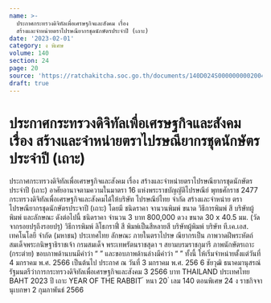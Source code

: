 ```yaml
---
name: >-
  ประกาศกระทรวงดิจิทัลเพื่อเศรษฐกิจและสังคม เรื่อง
  สร้างและจำหน่ายตราไปรษณียากรชุดนักษัตรประจำปี (เถาะ)
date: '2023-02-01'
category: ง พิเศษ
volume: 140
section: 24
page: 20
source: 'https://ratchakitcha.soc.go.th/documents/140D024S0000000002004.pdf'
draft: true
---
```


# ประกาศกระทรวงดิจิทัลเพื่อเศรษฐกิจและสังคม เรื่อง สร้างและจำหน่ายตราไปรษณียากรชุดนักษัตรประจำปี (เถาะ)

ประกาศกระทรวงดิจิทัลเพื่อเศรษฐกิจและสังคม เรื่อง สร้างและจำหน่ายตราไปรษณียากรชุดนักษัตรประจำปี (เถาะ) อาศัยอานาจตามความในมาตรา 16 แห่งพระราชบัญญัติไปรษณีย์ พุทธศักราช 2477 กระทรวงดิจิทัลเพื่อเศรษฐกิจและสังคมได้ให้บริษัท ไปรษณีย์ไทย จำกัด สร้างและจำหน่าย ตราไปรษณียากรชุดนักษัตรประจาปี (เถาะ) โดยมี ชนิดราคา จานวนพิมพ์ ขนาด วิธีการพิมพ์ สี บริษัทผู้พิมพ์ และลักษณะ ดังต่อไปนี้ ชนิดราคา จำนวน 3 บาท 800,000 ดวง ขนาด 30 x 40.5 มม. (วัดจากรอยปรุถึงรอยปรุ) วิธีการพิมพ์ ลิโธกราฟี่ สี พิมพ์เป็นสีหลายสี บริษัทผู้พิมพ์ บริษัท ที.เค.เอส. เทคโนโลยี จำกัด (มหาชน) ประเทศไทย ลักษณะ ภายในตราไปรษ ณียากรเป็น ภาพวาดฝีพระหัตถ์ สมเด็จพระกนิษฐาธิราชเจ้า กรมสมเด็จ พระเทพรัตนราชสุดา ฯ สยามบรมราชกุมารี ภาพนักษัตรเถาะ (กระต่าย) ขอบภาพด้านบนมีคำว่า “ ” และขอบภาพด้านล่างมีคำว่า “ ” ทั้งนี้ ให้เริ่มจำหน่ายตั้งแต่วันที่ 4 มกราคม พ.ศ. 2566 เป็นต้นไป ประกาศ ณ วันที่ 3 มกราคม พ.ศ. 256 6 ชัยวุฒิ ธนาคมานุสรณ์ รัฐมนตรีว่าการกระทรวงดิจิทัลเพื่อเศรษฐกิจและสังคม 3 2566 บาท THAILAND ประเทศไทย BAHT 2023 ปี เถาะ YEAR OF THE RABBIT ้ หนา 20 ่ เลม 140 ตอนพิเศษ 24 ง ราชกิจจานุเบกษา 2 กุมภาพันธ์ 2566
